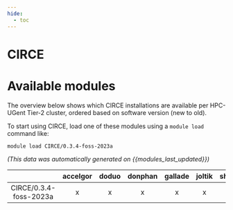 ```yaml
---
hide:
  - toc
---
```


CIRCE
=====

# Available modules


The overview below shows which CIRCE installations are available per HPC-UGent Tier-2 cluster, ordered based on software version (new to old).

To start using CIRCE, load one of these modules using a `module load` command like:

```shell
module load CIRCE/0.3.4-foss-2023a
```

*(This data was automatically generated on {{modules_last_updated}})*  

| |accelgor|doduo|donphan|gallade|joltik|shinx|
| :---: | :---: | :---: | :---: | :---: | :---: | :---: |
|CIRCE/0.3.4-foss-2023a|x|x|x|x|x|x|
